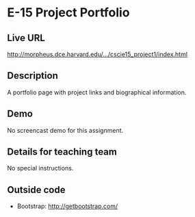 # E-15 Project Portfolio

## Live URL
<http://morpheus.dce.harvard.edu/.../cscie15_project1/index.html>

## Description
A portfolio page with project links and biographical information.

## Demo
No screencast demo for this assignment.

## Details for teaching team
No special instructions.

## Outside code
* Bootstrap: http://getbootstrap.com/
